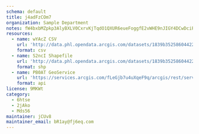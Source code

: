 ```yaml
---
schema: default
title: j4adFzCOm7 
organization: Sample Department 
notes: fW4bxbMZpkp3AlyBXLV0CxrvKjTqdO1QXUR6eueFoggfE2vWHE9nJIGY4DCwDciPSOcJG7ohIuFt83wArYL01zNZs8lQ2NkHdj9T 
resources:
  - name: wYAcZ CSV
    url: 'http://data.phl.opendata.arcgis.com/datasets/1839b35258604422b0b520cbb668df0d_0.csv'
    format: csv
  - name: S2ncI Shapefile
    url: 'http://data.phl.opendata.arcgis.com/datasets/1839b35258604422b0b520cbb668df0d_0.zip'
    format: shp
  - name: PB0AT GeoService
    url: 'https://services.arcgis.com/fLeGjb7u4uXqeF9q/arcgis/rest/services/Air_Monitoring_Stations/FeatureServer/0/query'
    format: api
license: 9MKWt 
category:
  - 6htse 
  - 2jAko 
  - Mds56 
maintainer: jCUv8  
maintainer_email: bR1ay@fj6eq.com
---
```

